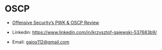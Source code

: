 # OSCP

* [Offensive Security’s PWK & OSCP Review](https://jhalon.github.io/OSCP-Review/)

* Linkedin: https://www.linkedin.com/in/krzysztof-gajewski-537683b9/
* Email: gajos112@gmail.com
